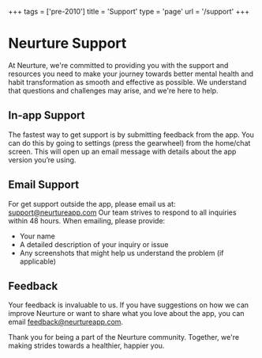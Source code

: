 +++
tags = ['pre-2010']
title = 'Support'
type = 'page'
url = '/support'
+++











# Neurture Support

At Neurture, we're committed to providing you with the support and resources you need to make your journey towards better mental health and habit transformation as smooth and effective as possible. We understand that questions and challenges may arise, and we're here to help.

## In\-app Support

The fastest way to get support is by submitting feedback from the app. You can do this by going to settings (press the gearwheel) from the home/chat screen. This will open up an email message with details about the app version you’re using.

## Email Support

For get support outside the app, please email us at: [support@neurtureapp.com](mailto:support@neurtureapp.com) Our team strives to respond to all inquiries within 48 hours. When emailing, please provide:

- Your name
- A detailed description of your inquiry or issue
- Any screenshots that might help us understand the problem (if applicable)

## Feedback

Your feedback is invaluable to us. If you have suggestions on how we can improve Neurture or want to share what you love about the app, you can email [feedback@neurtureapp.com](mailto:feedback@neurtureapp.com). 

Thank you for being a part of the Neurture community. Together, we're making strides towards a healthier, happier you. 







